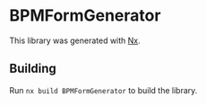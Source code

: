 # BPMFormGenerator

This library was generated with [Nx](https://nx.dev).

## Building

Run `nx build BPMFormGenerator` to build the library.
